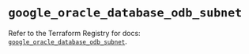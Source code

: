 # `google_oracle_database_odb_subnet`

Refer to the Terraform Registry for docs: [`google_oracle_database_odb_subnet`](https://registry.terraform.io/providers/hashicorp/google/6.49.2/docs/resources/oracle_database_odb_subnet).

